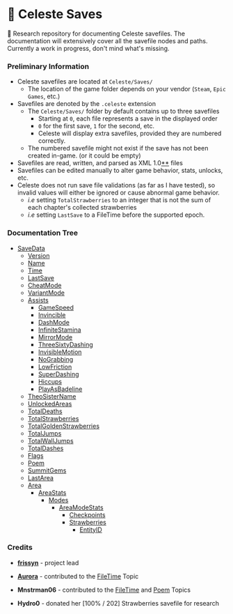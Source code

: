 # 🍓 Celeste Saves

📼 Research repository for documenting Celeste savefiles. The documentation will extensively cover all the savefile nodes and paths. Currently a work in progress, don't mind what's missing.

### Preliminary Information

+ Celeste savefiles are located at `Celeste/Saves/`
    + The location of the game folder depends on your vendor (`Steam`, `Epic Games`, etc.)
+ Savefiles are denoted by the `.celeste` extension
    + The `Celeste/Saves/` folder by default contains up to three savefiles
        + Starting at `0`, each file represents a save in the displayed order
        + `0` for the first save, `1` for the second, etc.
        + Celeste will display extra savefiles, provided they are numbered correctly.
    + The numbered savefile might not exist if the save has not been created in-game. (or it could be empty)
+ Savefiles are read, written, and parsed as XML 1.0[**](https://www.w3.org/TR/xml/) files
+ Savefiles can be edited manually to alter game behavior, stats, unlocks, etc.
+ Celeste does not run save file validations (as far as I have tested), so invalid values will either be ignored or cause abnormal game behavior.
    + *i.e* setting `TotalStrawberries` to an integer that is not the sum of each chapter's collected strawberries
    + *i.e* setting `LastSave` to a FileTime before the supported epoch.

### Documentation Tree

+ [SaveData](/docs/savedata.md#SaveData)
    + [Version](/docs/savedata.md#Version)
    + [Name](/docs/savedata.md#Name)
    + [Time](/docs/savedata.md#Time)
    + [LastSave](/docs/savedata.md#LastSave)
    + [CheatMode](/docs/savedata.md#CheatMode)
    + [VariantMode](/docs/savedata.md#VariantMode)
    + [Assists](/docs/savedata.md#Assists)
        + [GameSpeed](/docs/savedata.md#Assists)
        + [Invincible](/docs/savedata.md#Assists)
        + [DashMode](/docs/savedata.md#Assists)
        + [InfiniteStamina](/docs/savedata.md#Assists)
        + [MirrorMode](/docs/savedata.md#Assists)
        + [ThreeSixtyDashing](/docs/savedata.md#Assists)
        + [InvisibleMotion](/docs/savedata.md#Assists)
        + [NoGrabbing](/docs/savedata.md#Assists)
        + [LowFriction](/docs/savedata.md#Assists)
        + [SuperDashing](/docs/savedata.md#Assists)
        + [Hiccups](/docs/savedata.md#Assists)
        + [PlayAsBadeline](/docs/savedata.md#Assists)
    + [TheoSisterName](/docs/savedata.md#TheoSisterName)
    + [UnlockedAreas](/docs/savedata.md#UnlockedAreas)
    + [TotalDeaths](/docs/savedata.md#TotalDeaths)
    + [TotalStrawberries](/docs/savedata.md#TotalStrawberries)
    + [TotalGoldenStrawberries](/docs/savedata.md#TotalGoldenStrawberries)
    + [TotalJumps](/docs/savedata.md#TotalJumps)
    + [TotalWallJumps](/docs/savedata.md#TotalWallJumps)
    + [TotalDashes](/docs/savedata.md#TotalDashes)
    + [Flags](/docs/savedata.md#Flags)
    + [Poem](/docs/savedata.md#Poem)
    + [SummitGems](/docs/savedata.md#SummitGems)
    + [LastArea](/docs/savedata.md#LastArea)
    + [Area](/docs/savedata.md#Area)
        + [AreaStats](/docs/savedata.md#AreaStats)
            + [Modes](/docs/savedata.md#Modes)
                + [AreaModeStats](/docs/savedata.md#AreaModeStats)
                    + [Checkpoints](/docs/savedata.md#Checkpoints)
                    + [Strawberries](/docs/savedata.md#Strawberries)
                        + [EntityID](/docs/savedata.md#EntityID)


### Credits

+ [**frissyn**](https://github.com/frissyn) - project lead

+ [**Aurora**](https://github.com/AuroraKy) - contributed to the [FileTime](/docs/topics/filetime.md) Topic

+ **Mnstrman06** - contributed to the [FileTime](/docs/topics/filetime.md) and [Poem](/docs/topics/poem.md) Topics

+ **Hydro0** - donated her \[100% / 202\] Strawberries savefile for research